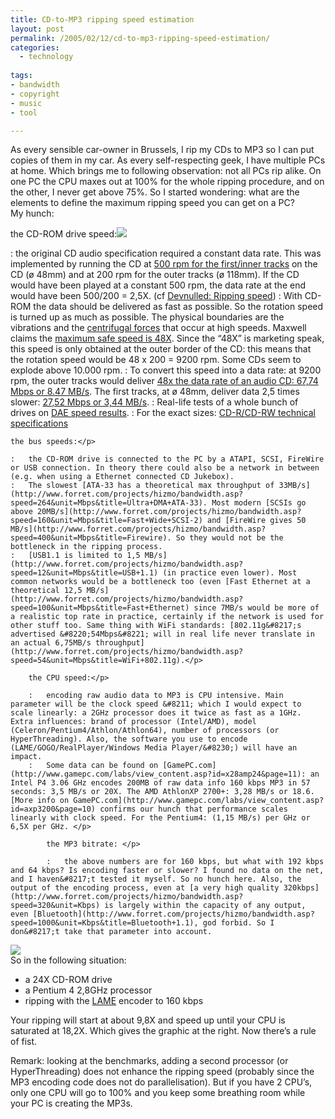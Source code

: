 ```yaml
---
title: CD-to-MP3 ripping speed estimation
layout: post
permalink: /2005/02/12/cd-to-mp3-ripping-speed-estimation/
categories:
  - technology 
    
tags:
- bandwidth
- copyright
- music
- tool

---
```

As every sensible car-owner in Brussels, I rip my CDs to MP3 so I can put copies of them in my car. As every self-respecting geek, I have multiple PCs at home. Which brings me to following observation: not all PCs rip alike. On one PC the CPU maxes out at 100% for the whole ripping procedure, and on the other, I never get above 75%. So I started wondering: what are the elements to define the maximum ripping speed you can get on a PC?  
My hunch:

the CD-ROM drive speed:![](http://www.pixagogo.com/S5vpfnjbBPdPlbalsGD0t0fIakDMB26IbYvOKOaKVwVwhde4GRVYl2FvVWDTImzJxTUwZ43DSrFDV9jbPU4N0-B0Rax!u6gjHIL7XKr4OyI6VRz2Zd-RfDGG9!9oJdOPYSfpwZLdINqcYPnAgsTY0NEbfp0bRZrmFP/Plextor_Premium.jpg)</p> 
:   the original CD audio specification required a constant data rate. This was implemented by running the CD at [500 rpm for the first/inner tracks](http://whatis.techtarget.com/definition/0,,sid9_gci211759,00.html) on the CD (&oslash; 48mm) and at 200 rpm for the outer tracks (&oslash; 118mm). If the CD would have been played at a constant 500 rpm, the data rate at the end would have been 500/200 = 2,5X. (cf [Devnulled: Ripping speed](http://devnulled.com/archives/2004/01/speed_up_cd_ripping_good_mp3_encoders_and_rippers.php)) 
:   With CD-ROM the data should be delivered as fast as possible. So the rotation speed is turned up as much as possible. The physical boundaries are the vibrations and the [centrifugal forces](http://www.powerlabs.org/cdexplode.htm) that occur at high speeds. Maxwell claims the [maximum safe speed is 48X](http://www.afterdawn.com/news/archive/3574.cfm). Since the &#8220;48X&#8221; is marketing speak, this speed is only obtained at the outer border of the CD: this means that the rotation speed would be 48 x 200 = 9200 rpm. Some CDs seem to explode above 10.000 rpm. 
:   To convert this speed into a data rate: at 9200 rpm, the outer tracks would deliver [48x the data rate of an audio CD: 67,74 Mbps or 8.47 MB/s](http://www.forret.com/projects/hizmo/bandwidth.asp?speed=48&unit=X_CD). The first tracks, at &oslash; 48mm, deliver data 2,5 times slower: [27,52 Mbps or 3,44 MB/s](http://www.forret.com/projects/hizmo/bandwidth.asp?speed=19.5&unit=X_CD). 
:   Real-life tests of a whole bunch of drives on [DAE speed results](http://www.cdspeed2000.com/daeresults.php3). 
:   For the exact sizes: [CD-R/CD-RW technical specifications](http://home.fujifilm.com/products/datamedia/cdr.html)</p> 
    
    the bus speeds:</p> 
    
    :   the CD-ROM drive is connected to the PC by a ATAPI, SCSI, FireWire or USB connection. In theory there could also be a network in between (e.g. when using a Ethernet connected CD Jukebox). 
    :   The slowest [ATA-33 has a theoretical max throughput of 33MB/s](http://www.forret.com/projects/hizmo/bandwidth.asp?speed=264&unit=Mbps&title=Ultra+DMA+ATA-33). Most modern [SCSIs go above 20MB/s](http://www.forret.com/projects/hizmo/bandwidth.asp?speed=160&unit=Mbps&title=Fast+Wide+SCSI-2) and [FireWire gives 50 MB/s](http://www.forret.com/projects/hizmo/bandwidth.asp?speed=400&unit=Mbps&title=Firewire). So they would not be the bottleneck in the ripping process. 
    :   [USB1.1 is limited to 1,5 MB/s](http://www.forret.com/projects/hizmo/bandwidth.asp?speed=12&unit=Mbps&title=USB+1.1) (in practice even lower). Most common networks would be a bottleneck too (even [Fast Ethernet at a theoretical 12,5 MB/s](http://www.forret.com/projects/hizmo/bandwidth.asp?speed=100&unit=Mbps&title=Fast+Ethernet) since 7MB/s would be more of a realistic top rate in practice, certainly if the network is used for other stuff too. Same thing with WiFi standards: [802.11g&#8217;s advertised &#8220;54Mbps&#8221; will in real life never translate in an actual 6,75MB/s throughput](http://www.forret.com/projects/hizmo/bandwidth.asp?speed=54&unit=Mbps&title=WiFi+802.11g).</p> 
        
        the CPU speed:</p> 
        
        :   encoding raw audio data to MP3 is CPU intensive. Main parameter will be the clock speed &#8211; which I would expect to scale linearly: a 2GHz processor does it twice as fast as a 1GHz. Extra influences: brand of processor (Intel/AMD), model (Celeron/Pentium4/Athlon/Athlon64), number of processors (or HyperThreading). Also, the software you use to encode (LAME/GOGO/RealPlayer/Windows Media Player/&#8230;) will have an impact. 
        :   Some data can be found on [GamePC.com](http://www.gamepc.com/labs/view_content.asp?id=x28amp24&page=11): an Intel P4 3.06 GHz encodes 200MB of raw data info 160 kbps MP3 in 57 seconds: 3,5 MB/s or 20X. The AMD AthlonXP 2700+: 3,28 MB/s or 18.6. [More info on GamePC.com](http://www.gamepc.com/labs/view_content.asp?id=axp3200&page=10) confirms our hunch that performance scales linearly with clock speed. For the Pentium4: (1,15 MB/s) per GHz or 6,5X per GHz. </p> 
            
            the MP3 bitrate: </p> 
            
            :   the above numbers are for 160 kbps, but what with 192 kbps and 64 kbps? Is encoding faster or slower? I found no data on the net, and I haven&#8217;t tested it myself. So no hunch here. Also, the output of the encoding process, even at [a very high quality 320kbps](http://www.forret.com/projects/hizmo/bandwidth.asp?speed=320&unit=Kbps) is largely within the capacity of any output, even [Bluetooth](http://www.forret.com/projects/hizmo/bandwidth.asp?speed=1000&unit=Kbps&title=Bluetooth+1.1), god forbid. So I don&#8217;t take that parameter into account.

![](http://us1.pixagogo.com/S5vpfnjbBPdPlzDz6FDwfhUuQDkwy63gCweIQdiltDxNmmIQD5w5mnjQKJCUPnHcMIXY1NzMJdR!sFrJgRsEdM6NkiJ4k5BUaC-ExYJTrRr1dHtJfR9kZIMIzXzoRzboRAmmrRMZdfNK1f3OGPoI!Mow__/ripping.jpg)  
So in the following situation:

  * a 24X CD-ROM drive 
  * a Pentium 4 2,8GHz processor 
  * ripping with the [LAME](http://lame.sourceforge.net/) encoder to 160 kbps

Your ripping will start at about 9,8X and speed up until your CPU is saturated at 18,2X. Which gives the graphic at the right. Now there&#8217;s a rule of fist.

Remark: looking at the benchmarks, adding a second processor (or HyperThreading) does not enhance the ripping speed (probably since the MP3 encoding code does not do parallelisation). But if you have 2 CPU&#8217;s, only one CPU will go to 100% and you keep some breathing room while your PC is creating the MP3s.
